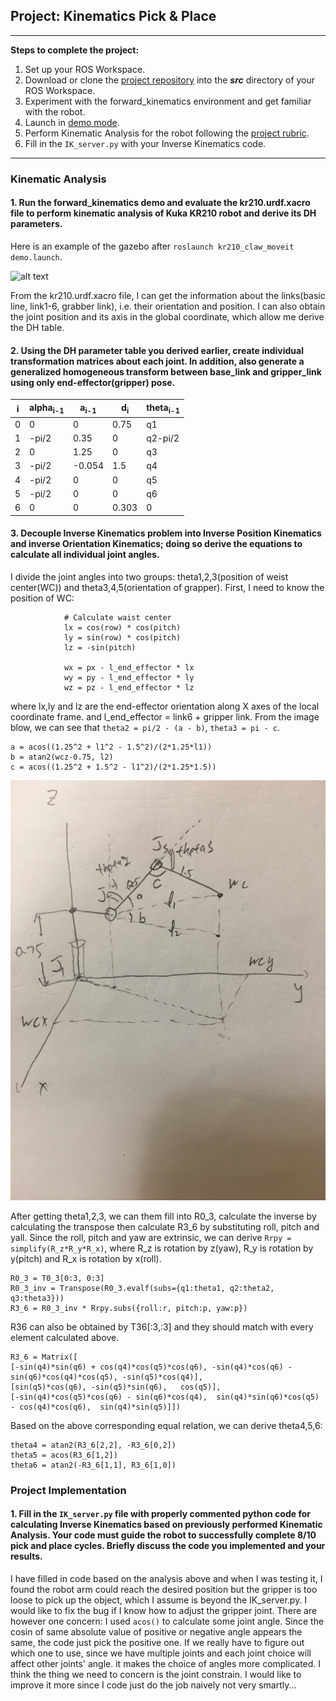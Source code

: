 ## Project: Kinematics Pick & Place

---


**Steps to complete the project:**  


1. Set up your ROS Workspace.
2. Download or clone the [project repository](https://github.com/udacity/RoboND-Kinematics-Project) into the ***src*** directory of your ROS Workspace.  
3. Experiment with the forward_kinematics environment and get familiar with the robot.
4. Launch in [demo mode](https://classroom.udacity.com/nanodegrees/nd209/parts/7b2fd2d7-e181-401e-977a-6158c77bf816/modules/8855de3f-2897-46c3-a805-628b5ecf045b/lessons/91d017b1-4493-4522-ad52-04a74a01094c/concepts/ae64bb91-e8c4-44c9-adbe-798e8f688193).
5. Perform Kinematic Analysis for the robot following the [project rubric](https://review.udacity.com/#!/rubrics/972/view).
6. Fill in the `IK_server.py` with your Inverse Kinematics code. 


[//]: # (Image References)

[image1]: ./misc_images/misc1.png
[image2]: ./misc_images/misc2.JPG
 

---
### Kinematic Analysis
#### 1. Run the forward_kinematics demo and evaluate the kr210.urdf.xacro file to perform kinematic analysis of Kuka KR210 robot and derive its DH parameters.

Here is an example of the gazebo after `roslaunch kr210_claw_moveit demo.launch`.

![alt text][image1]

From the kr210.urdf.xacro file, I can get the information about the links(basic line, link1-6, grabber link), i.e. their orientation and position. I can also obtain the joint position and its axis in the global coordinate, which allow me derive the DH table.

#### 2. Using the DH parameter table you derived earlier, create individual transformation matrices about each joint. In addition, also generate a generalized homogeneous transform between base_link and gripper_link using only end-effector(gripper) pose.

i | alpha<sub>i-1</sub> | a<sub>i-1</sub> | d<sub>i</sub> | theta<sub>i-1</sub>
--- | --- | --- | --- | ---
0 | 0 | 0 | 0.75 | q1
1 | -pi/2 | 0.35 | 0 | q2-pi/2
2 | 0 | 1.25 | 0 | q3
3 | -pi/2 | -0.054 | 1.5 | q4
4 | -pi/2 | 0 | 0 |q5
5 | -pi/2 | 0 | 0 |q6
6 | 0| 0  | 0.303 |0

#### 3. Decouple Inverse Kinematics problem into Inverse Position Kinematics and inverse Orientation Kinematics; doing so derive the equations to calculate all individual joint angles.
I divide the joint angles into two groups: theta1,2,3(position of weist center(WC)) and theta3,4,5(orientation of grapper). 
First, I need to know the position of WC:

```
            # Calculate waist center
            lx = cos(row) * cos(pitch)
            ly = sin(row) * cos(pitch)
            lz = -sin(pitch)

            wx = px - l_end_effector * lx
            wy = py - l_end_effector * ly
            wz = pz - l_end_effector * lz
```
where lx,ly and lz are the end-effector orientation along X axes of the local coordinate frame. and l_end_effector = link6 + gripper link.
From the image blow, we can see that `theta2 = pi/2 - (a - b)`, `theta3 = pi - c`.

```
a = acos((1.25^2 + l1^2 - 1.5^2)/(2*1.25*l1))
b = atan2(wcz-0.75, l2)
c = acos((1.25^2 + 1.5^2 - l1^2)/(2*1.25*1.5))
```

![alt text][image2]

After getting theta1,2,3, we can them fill into R0_3, calculate the inverse by calculating the transpose then calculate R3_6 by substituting roll, pitch and yall. Since the  roll, pitch and yaw are extrinsic, we can derive `Rrpy = simplify(R_z*R_y*R_x)`, where R_z is rotation by z(yaw), R_y is rotation by y(pitch) and R_x is rotation by x(roll).

```
R0_3 = T0_3[0:3, 0:3]
R0_3_inv = Transpose(R0_3.evalf(subs={q1:theta1, q2:theta2, q3:theta3}))
R3_6 = R0_3_inv * Rrpy.subs({roll:r, pitch:p, yaw:p})
```
R36 can also be obtained by T36[:3,:3] and they should match with every element calculated above.

```
R3_6 = Matrix([
[-sin(q4)*sin(q6) + cos(q4)*cos(q5)*cos(q6), -sin(q4)*cos(q6) - sin(q6)*cos(q4)*cos(q5), -sin(q5)*cos(q4)],
[sin(q5)*cos(q6), -sin(q5)*sin(q6),   cos(q5)],
[-sin(q4)*cos(q5)*cos(q6) - sin(q6)*cos(q4),  sin(q4)*sin(q6)*cos(q5) - cos(q4)*cos(q6),  sin(q4)*sin(q5)]])
```

Based on the above corresponding equal relation, we can derive theta4,5,6:

```
theta4 = atan2(R3_6[2,2], -R3_6[0,2])
theta5 = acos(R3_6[1,2])
theta6 = atan2(-R3_6[1,1], R3_6[1,0])
```

### Project Implementation

#### 1. Fill in the `IK_server.py` file with properly commented python code for calculating Inverse Kinematics based on previously performed Kinematic Analysis. Your code must guide the robot to successfully complete 8/10 pick and place cycles. Briefly discuss the code you implemented and your results. 


I have filled in code based on the analysis above and when I was testing it, I found the robot arm could reach the desired position but the gripper is too loose to pick up the object, which I assume is beyond the IK_server.py. I would like to fix the bug if I know how to adjust the gripper joint.
There are however one concern: I used `acos()` to calculate some joint angle. Since the cosin of same absolute value of positive or negative angle appears the same, the code just pick the positive one. If we really have to figure out which one to use, since we have multiple joints and each joint choice will affect other joints' angle. it makes the choice of angles more complicated. I think the thing we need to concern is the joint constrain. I would like to improve it more since I code just do the job naively not very smartly...




